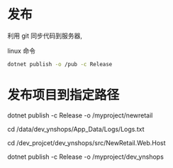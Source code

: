 # 发布

利用 git 同步代码到服务器,

linux 命令

```bash
dotnet publish -o /pub -c Release
```

# 发布项目到指定路径

dotnet publish -c Release -o /myproject/newretail

cd /data/dev_ynshops/App_Data/Logs/Logs.txt

cd /dev_projcet/dev_ynshops/src/NewRetail.Web.Host

dotnet publish -c Release -o /myproject/dev_ynshops